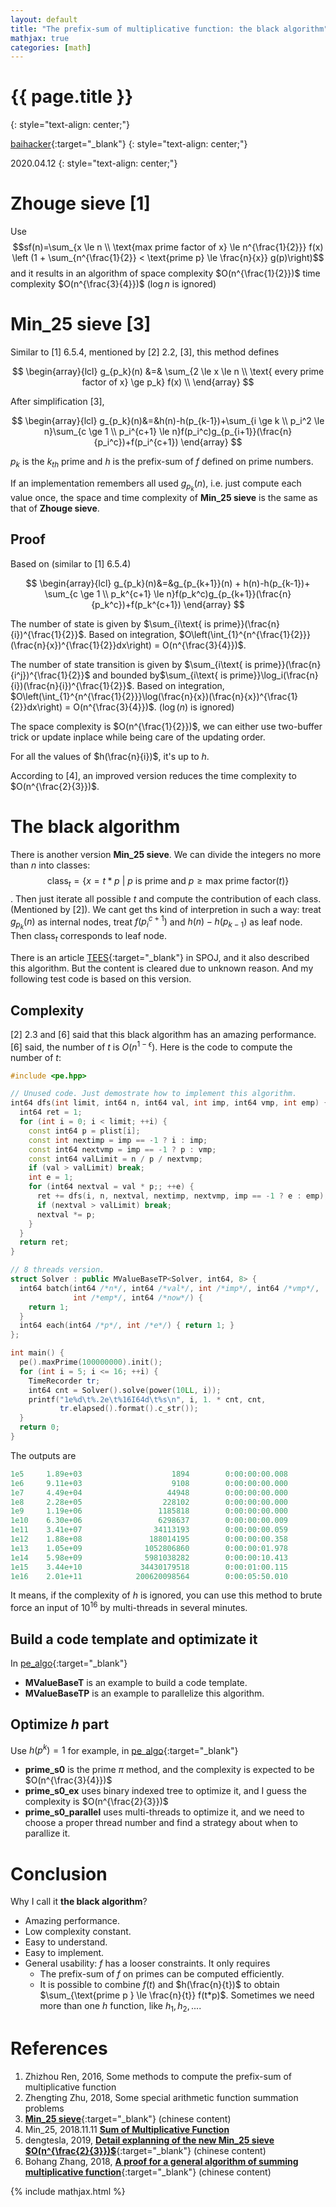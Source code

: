 ```yaml
---
layout: default
title: "The prefix-sum of multiplicative function: the black algorithm"
mathjax: true
categories: [math]
---
```


<h1>{{ page.title }}</h1>
{: style="text-align: center;"}

[baihacker](https://github.com/baihacker){:target="_blank"}
{: style="text-align: center;"}

2020.04.12
{: style="text-align: center;"}

# Zhouge sieve [1]
Use $$sf(n)=\sum_{x \le n \\ \text{max prime factor of x} \le n^{\frac{1}{2}}} f(x) \left (1 + \sum_{n^{\frac{1}{2}} < \text{prime p} \le \frac{n}{x}} g(p)\right)$$ and it results in an algorithm of space complexity $O(n^{\frac{1}{2}})$ time complexity $O(n^{\frac{3}{4}})$ ($\log{n}$ is ignored)

# Min_25 sieve [3]
Similar to [1] 6.5.4, mentioned by [2] 2.2, [3], this method defines

$$
\begin{array}{lcl}
g_{p_k}(n) &=& \sum_{2 \le x \le n \\ \text{ every prime factor of x} \ge p_k} f(x) \\
\end{array}
$$

After simplification [3],

$$
\begin{array}{lcl}
g_{p_k}(n)&=&h(n)-h(p_{k-1})+\sum_{i \ge k \\ p_i^2 \le n}\sum_{c \ge 1 \\ p_i^{c+1} \le n}f(p_i^c)g_{p_{i+1}}(\frac{n}{p_i^c})+f(p_i^{c+1})
\end{array}
$$

$p_k$ is the $k_{th}$ prime and $h$ is the prefix-sum of $f$ defined on prime numbers.

If an implementation remembers all used $g_{p_k}(n)$, i.e. just compute each value once, the space and time complexity of **Min_25 sieve** is the same as that of **Zhouge sieve**.

## Proof
Based on (similar to [1] 6.5.4)

$$
\begin{array}{lcl}
g_{p_k}(n)&=&g_{p_{k+1}}(n) + h(n)-h(p_{k-1})+ \sum_{c \ge 1 \\ p_k^{c+1} \le n}f(p_k^c)g_{p_{k+1}}(\frac{n}{p_k^c})+f(p_k^{c+1})
\end{array}
$$

The number of state is given by $\sum_{i\text{ is prime}}(\frac{n}{i})^{\frac{1}{2}}$. Based on integration, $O\left(\int_{1}^{n^{\frac{1}{2}}}(\frac{n}{x})^{\frac{1}{2}}dx\right) = O(n^{\frac{3}{4}})$.

The number of state transition is given by $\sum_{i\text{ is prime}}(\frac{n}{i^j})^{\frac{1}{2}}$ and bounded by$\sum_{i\text{ is prime}}\log_i(\frac{n}{i})(\frac{n}{i})^{\frac{1}{2}}$. Based on integration, $O\left(\int_{1}^{n^{\frac{1}{2}}}\log(\frac{n}{x})(\frac{n}{x})^{\frac{1}{2}}dx\right) = O(n^{\frac{3}{4}})$. ($\log(n)$ is ignored)

The space complexity is $O(n^{\frac{1}{2}})$, we can either use two-buffer trick or update inplace while being care of the updating order.

For all the values of $h(\frac{n}{i})$, it's up to $h$.

According to [4], an improved version reduces the time complexity to $O(n^{\frac{2}{3}})$.

# The black algorithm
There is another version **Min_25 sieve**. We can divide the integers no more than $n$ into classes: $$\text{class}_{t} = \{ x = t * p \text { | } p \text{ is prime and } p \ge \text{max prime factor}(t) \}$$. Then just iterate all possible $t$ and compute the contribution of each class. (Mentioned by [2]). We cant get ths kind of interpretion in such a way: treat $g_{p_k}(n)$ as internal nodes, treat $f(p_i^{c+1})$ and $h(n)-h(p_{k-1})$ as leaf node. Then $\text{class}_{t}$ corresponds to leaf node.

There is an article [TEES](https://www.spoj.com/problems/TEES/){:target="_blank"} in SPOJ, and it also described this algorithm. But the content is cleared due to unknown reason. And my following test code is based on this version.

## Complexity
[2] 2.3 and [6] said that this black algorithm has an amazing performance. [6] said, the number of $t$ is $O(n^{1-\epsilon})$. Here is the code to compute the number of $t$:

```cpp
#include <pe.hpp>

// Unused code. Just demostrate how to implement this algorithm.
int64 dfs(int limit, int64 n, int64 val, int imp, int64 vmp, int emp) {
  int64 ret = 1;
  for (int i = 0; i < limit; ++i) {
    const int64 p = plist[i];
    const int nextimp = imp == -1 ? i : imp;
    const int64 nextvmp = imp == -1 ? p : vmp;
    const int64 valLimit = n / p / nextvmp;
    if (val > valLimit) break;
    int e = 1;
    for (int64 nextval = val * p;; ++e) {
      ret += dfs(i, n, nextval, nextimp, nextvmp, imp == -1 ? e : emp);
      if (nextval > valLimit) break;
      nextval *= p;
    }
  }
  return ret;
}

// 8 threads version.
struct Solver : public MValueBaseTP<Solver, int64, 8> {
  int64 batch(int64 /*n*/, int64 /*val*/, int /*imp*/, int64 /*vmp*/,
              int /*emp*/, int64 /*now*/) {
    return 1;
  }
  int64 each(int64 /*p*/, int /*e*/) { return 1; }
};

int main() {
  pe().maxPrime(100000000).init();
  for (int i = 5; i <= 16; ++i) {
    TimeRecorder tr;
    int64 cnt = Solver().solve(power(10LL, i));
    printf("1e%d\t%.2e\t%16I64d\t%s\n", i, 1. * cnt, cnt,
           tr.elapsed().format().c_str());
  }
  return 0;
}
```

The outputs are

```cpp
1e5     1.89e+03                    1894        0:00:00:00.008
1e6     9.11e+03                    9108        0:00:00:00.000
1e7     4.49e+04                   44948        0:00:00:00.000
1e8     2.28e+05                  228102        0:00:00:00.000
1e9     1.19e+06                 1185818        0:00:00:00.000
1e10    6.30e+06                 6298637        0:00:00:00.009
1e11    3.41e+07                34113193        0:00:00:00.059
1e12    1.88e+08               188014195        0:00:00:00.358
1e13    1.05e+09              1052806860        0:00:00:01.978
1e14    5.98e+09              5981038282        0:00:00:10.413
1e15    3.44e+10             34430179518        0:00:01:00.115
1e16    2.01e+11            200620098564        0:00:05:50.010
```


It means, if the complexity of $h$ is ignored, you can use this method to brute force an input of $10^{16}$ by multi-threads in several minutes.

## Build a code template and optimizate it
In [pe_algo](https://github.com/baihacker/pe/blob/master/pe_algo){:target="_blank"}
* **MValueBaseT** is an example to build a code template.
* **MValueBaseTP** is an example to parallelize this algorithm.

## Optimize $h$ part
Use $h(p^k) = 1$ for example, in [pe_algo](https://github.com/baihacker/pe/blob/master/pe_algo){:target="_blank"}
* **prime_s0** is the prime $\pi$ method, and the complexity is expected to be $O(n^{\frac{3}{4}})$
* **prime_s0_ex** uses binary indexed tree to optimize it, and I guess the complexity is $O(n^{\frac{2}{3}})$
* **prime_s0_parallel** uses multi-threads to optimize it, and we need to choose a proper thread number and find a strategy about when to parallize it.

# Conclusion
Why I call it **the black algorithm**?
* Amazing performance.
* Low complexity constant.
* Easy to understand.
* Easy to implement.
* General usability: $f$ has a looser constraints. It only requires
  * The prefix-sum of $f$ on primes can be computed efficiently.
  * It is possible to combine $f(t)$ and $h(\frac{n}{t})$ to obtain $\sum_{\text{prime p } \le \frac{n}{t}} f(t*p)$. Sometimes we need more than one $h$ function, like $h_1, h_2, ...$.

# References
1. Zhizhou Ren, 2016, Some methods to compute the prefix-sum of multiplicative function
2. Zhengting Zhu, 2018, Some special arithmetic function summation problems
3. [**Min_25 sieve**](https://oi-wiki.org/math/min-25/){:target="_blank"} (chinese content)
4. Min_25, 2018.11.11 [**Sum of Multiplicative Function**](https://min-25.hatenablog.com/entry/2018/11/11/172216)
5. dengtesla, 2019, [**Detail explanning of the new Min_25 sieve $O(n^{\frac{2}{3}})$**](https://zhuanlan.zhihu.com/p/60378354){:target="_blank"} (chinese content)
6. Bohang Zhang, 2018, [**A proof for a general algorithm of summing multiplicative function**](https://zhuanlan.zhihu.com/p/33544708){:target="_blank"} (chinese content)

{% include mathjax.html %}
